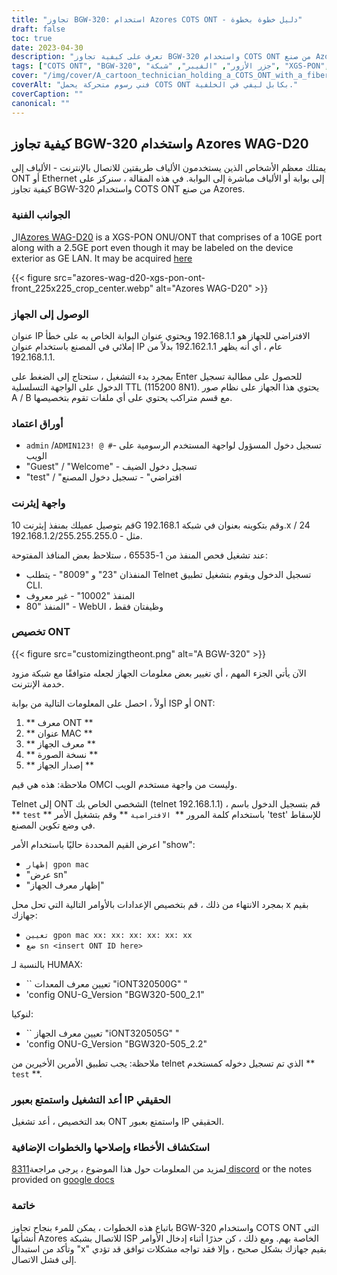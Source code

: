 ```yaml
---
title: "تجاوز BGW-320: استخدام Azores COTS ONT - دليل خطوة بخطوة"
draft: false
toc: true
date: 2023-04-30
description: "تعرف على كيفية تجاوز BGW-320 واستخدام COTS ONT من صنع Azores للاتصال بشبكة مزود خدمة الإنترنت الخاص بك باستخدام هذا الدليل السهل المتابعة."
tags: ["COTS ONT", "BGW-320", "جزر الأزور", "الفيبر", "شبكة", "XGS-PON", "إيثرنت", "عبور IP", "التخصيص", "مزود خدمة الإنترنت", "معرف ont", "عنوان ماك", "معرف المعدات", "نسخة الصورة", "النسخة الأجهزة", "telnet", "تطبيق CLI", "واجهة المستخدم الرسومية للويب", "وضع تكوين المصنع", "قضايا التوافق"]
cover: "/img/cover/A_cartoon_technician_holding_a_COTS_ONT_with_a_fiber_cable.png"
coverAlt: "فني رسوم متحركة يحمل COTS ONT بكابل ليفي في الخلفية."
coverCaption: ""
canonical: ""
---
```


## كيفية تجاوز BGW-320 واستخدام Azores WAG-D20

يمتلك معظم الأشخاص الذين يستخدمون الألياف طريقتين للاتصال بالإنترنت - الألياف إلى ONT أو Ethernet إلى بوابة أو الألياف مباشرة إلى البوابة. في هذه المقالة ، سنركز على كيفية تجاوز BGW-320 واستخدام COTS ONT من صنع Azores.

### الجوانب الفنية

ال[Azores WAG-D20](https://cdn.shopifycdn.net/s/files/1/0280/5153/8029/files/Azores_Product_Specification_-_WAG-D20_v0.6.pdf?v=1604914153) is a XGS-PON ONU/ONT that comprises of a 10GE port along with a 2.5GE port even though it may be labeled on the device exterior as GE LAN. It may be acquired [here](https://www.balticnetworks.com/products/azores-1x-10gbe-1x-2-5gbe-intel-based-xgspon-ont)

{{< figure src="azores-wag-d20-xgs-pon-ont-front_225x225_crop_center.webp" alt="Azores WAG-D20" >}}

### الوصول إلى الجهاز

عنوان IP الافتراضي للجهاز هو 192.168.1.1 ويحتوي عنوان البوابة الخاص به على خطأ إملائي في المصنع باستخدام عنوان IP عام ، أي أنه يظهر 192.162.1.1 بدلاً من 192.168.1.1.

بمجرد بدء التشغيل ، ستحتاج إلى الضغط على Enter للحصول على مطالبة تسجيل الدخول على الواجهة التسلسلية TTL (115200 8N1). يحتوي هذا الجهاز على نظام صور A / B مع قسم متراكب يحتوي على أي ملفات تقوم بتخصيصها.
 
### أوراق اعتماد

- `admin` /` ADMIN123! @ # `- تسجيل دخول المسؤول لواجهة المستخدم الرسومية على الويب
- "Guest" / "Welcome" - تسجيل دخول الضيف
- "test" / "افتراضي" - تسجيل دخول المصنع

### واجهة إيثرنت

قم بتوصيل عميلك بمنفذ إيثرنت 10G وقم بتكوينه بعنوان في شبكة 192.168.1.x / 24 مثل - 192.168.1.2/255.255.255.0.

عند تشغيل فحص المنفذ من 1-65535 ، ستلاحظ بعض المنافذ المفتوحة:

- المنفذان "23" و "8009" - يتطلب Telnet تسجيل الدخول ويقوم بتشغيل تطبيق CLI.
- المنفذ "10002" - غير معروف
- المنفذ "80" - WebUI ، وظيفتان فقط

### تخصيص ONT

{{< figure src="customizingtheont.png" alt="A BGW-320" >}}

الآن يأتي الجزء المهم ، أي تغيير بعض معلومات الجهاز لجعله متوافقًا مع شبكة مزود خدمة الإنترنت.

أولاً ، احصل على المعلومات التالية من بوابة ISP أو ONT:

1. ** معرف ONT **
2. ** عنوان MAC **
3. ** معرف الجهاز **
4. ** نسخة الصورة **
5. ** إصدار الجهاز **

ملاحظة: هذه هي قيم OMCI وليست من واجهة مستخدم الويب.

Telnet إلى ONT الشخصي الخاص بك (telnet 192.168.1.1) ، قم بتسجيل الدخول باسم ** `test` ** باستخدام كلمة المرور **` الافتراضية` ** وقم بتشغيل الأمر 'test' للإسقاط في وضع تكوين المصنع.

اعرض القيم المحددة حاليًا باستخدام الأمر "show":

- `إظهار gpon mac`
- "عرض sn"
- "إظهار معرف الجهاز"

بمجرد الانتهاء من ذلك ، قم بتخصيص الإعدادات بالأوامر التالية التي تحل محل x بقيم جهازك:

- `تعيين gpon mac xx: xx: xx: xx: xx: xx`
- `ضع sn <insert ONT ID here>`

بالنسبة لـ HUMAX:

- `` تعيين معرف المعدات "iONT320500G" "
- 'config ONU-G_Version "BGW320-500_2.1"

لنوكيا:

- `` تعيين معرف الجهاز "iONT320505G" "
- 'config ONU-G_Version "BGW320-505_2.2"

ملاحظة: يجب تطبيق الأمرين الأخيرين من telnet الذي تم تسجيل دخوله كمستخدم ** `test` **.

### أعد التشغيل واستمتع بعبور IP الحقيقي

بعد التخصيص ، أعد تشغيل ONT واستمتع بعبور IP الحقيقي.

### استكشاف الأخطاء وإصلاحها والخطوات الإضافية
لمزيد من المعلومات حول هذا الموضوع ، يرجى مراجعة[8311 discord](https://discord.gg/XbTWBbSG4p) or the notes provided on [google docs](https://docs.google.com/document/d/13gucfDOf8X9ptkj5BOg12V0xcqqDZDnvROJpW5CIpJ4/)

### خاتمة

باتباع هذه الخطوات ، يمكن للمرء بنجاح تجاوز BGW-320 واستخدام COTS ONT التي أنشأتها Azores للاتصال بشبكة ISP الخاصة بهم. ومع ذلك ، كن حذرًا أثناء إدخال الأوامر وتأكد من استبدال "x" بقيم جهازك بشكل صحيح ، وإلا فقد تواجه مشكلات توافق قد تؤدي إلى فشل الاتصال.


